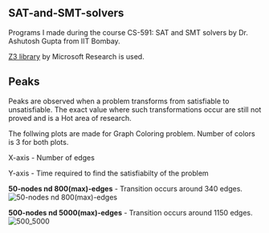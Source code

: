 ## SAT-and-SMT-solvers
Programs I made during the course CS-591: SAT and SMT solvers by Dr. Ashutosh Gupta from IIT Bombay.

[Z3 library](https://github.com/Z3Prover/z3) by Microsoft Research is used. 


## Peaks
Peaks are observed when a problem transforms from satisfiable to unsatisfiable. The exact value where such transformations occur are still not proved and is a Hot area of research.

The follwing plots are made for Graph Coloring problem. Number of colors is 3 for both plots. 

X-axis - Number of edges

Y-axis - Time required to find the satisfiabilty of the problem

**50-nodes nd 800(max)-edges** - Transition occurs around 340 edges.
![50-nodes nd 800(max)-edges](https://user-images.githubusercontent.com/34711903/55279911-8e317c00-5344-11e9-9d8b-c79041ae82d2.png)

**500-nodes nd 5000(max)-edges** - Transition occurs around 1150 edges.
![500_5000](https://user-images.githubusercontent.com/34711903/55279934-c2a53800-5344-11e9-9a48-cb46dd84bb3c.png)
